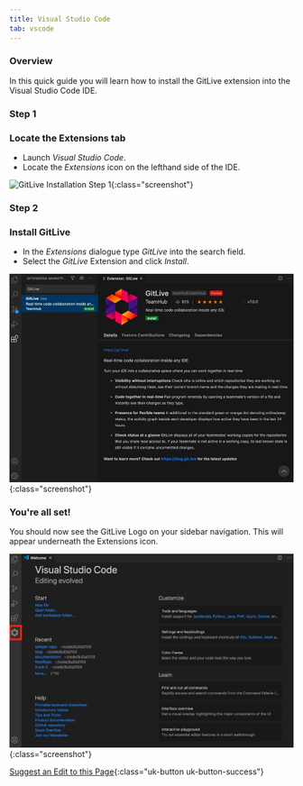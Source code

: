 ```yaml
---
title: Visual Studio Code
tab: vscode
---
```

### Overview

In this quick guide you will learn how to install the GitLive extension into the Visual Studio Code IDE.

### Step 1
### Locate the Extensions tab

* Launch *Visual Studio Code*.
* Locate the *Extensions* icon on the lefthand side of the IDE.

![GitLive Installation Step 1](https://drive.google.com/uc?export=view&id=193oj07JMTrxT3TfYD96ruIEwuk9dsdYT){:class="screenshot"}


### Step 2
### Install GitLive

* In the _Extensions_ dialogue type _GitLive_ into the search field.
* Select the _GitLive_ Extension and click *Install*.


![GitLive Installation Step2](/uploads/vscode-install.jpg "GitLive installation step 2"){:class="screenshot"}


### You're all set!

You should now see the GitLive Logo on your sidebar navigation. This will appear underneath the Extensions icon.

![GitLive Installed](/uploads/vscode-installed.jpeg "GitLive installed"){:class="screenshot"}



[Suggest an Edit to this Page](https://github.com/GitLiveApp/documentation/edit/master/_sections/installation-vscode.md){:class="uk-button uk-button-success"}
